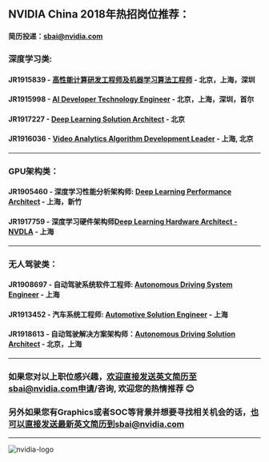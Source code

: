 ## NVIDIA China 2018年热招岗位推荐：
#### 简历投递：sbai@nvidia.com

### 深度学习类:
#### JR1915839 - [高性能计算研发工程师及机器学习算法工程师](/Machine-Learning-Solution-Engineer.md) - 北京，上海，深圳 
#### JR1915998 - [AI Developer Technology Engineer](/AI_Developer_Technology_Engineer.md) - 北京，上海，深圳，首尔
#### JR1917227 - [Deep Learning Solution Architect](/HPC-Solution-Architect.md) - 北京
#### JR1916036 - [Video Analytics Algorithm Development Leader](/Video_Analytics_Algorithm_Development_Leader.md) - 上海, 北京

----
### GPU架构类：
#### JR1905460 - 深度学习性能分析架构师: [Deep Learning Performance Architect](/Deep_Learning_Performance_Architect.md) - 上海，新竹
#### JR1917759 - 深度学习硬件架构师[Deep Learning Hardware Architect - NVDLA](/Deep-Learning-HW-Architect.md) - 上海

----
### 无人驾驶类：
#### JR1908697 - 自动驾驶系统软件工程师: [Autonomous Driving System Engineer](/Autonomous-Driving-System-Engineer.md) - 上海
#### JR1913452 - 汽车系统工程师: [Automotive Solution Engineer](/Automotive_Solution_Engineer.md) - 上海
#### JR1918613 - 自动驾驶解决方案架构师：[Autonomous Driving Solution Architect](/Autonomous-Driving-Solution-Architect.md) - 北京，上海

----
### 如果您对以上职位感兴趣，欢迎直接发送英文简历至sbai@nvidia.com申请/咨询, 欢迎您的热情推荐 :blush:

### 另外如果您有Graphics或者SOC等背景并想要寻找相关机会的话，也可以直接发送最新英文简历到sbai@nvidia.com
----
![nvidia-logo](https://blogs.nvidia.com/wp-content/uploads/2018/04/23-deepcore-orbit-star.jpg)
